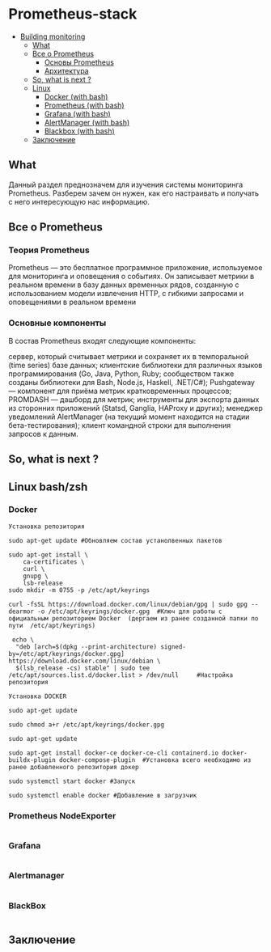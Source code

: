 # Prometheus-stack

 - [Building monitoring](#Сборка-приложения-в-DOCKER-с-помощью-Jenkins-pipline)
   - [What](#what)
   - [Все о Prometheus](#Все-о-Prometheus)
     - [Основы Prometheus](#Теория-Prometheus)
     - [Архитектура](#Основые-компоненты)
   - [So, what is next ?](#So-,-what-is-next-?)
   - [Linux](#linux-bashzsh)
     - [Docker (with bash)](#Docker)
     - [Prometheus (with bash)](#Prometheus-NodeExporter)
     - [Grafana (with bash)](#Grafana)
     - [AlertManager (with bash)](#Alertmanager)
     - [Blackbox (with bash)](#BlackBox)
   - [Заключение](#Заключение)

## What

Данный раздел преднозначем для изучения системы мониторинга Prometheus.
Разберем зачем он нужен, как его настраивать и получать с него интересующую нас информацию.

## Все о Prometheus


### Теория Prometheus

Prometheus — это бесплатное программное приложение, используемое для мониторинга и оповещения о событиях. Он записывает метрики в реальном времени в базу данных временных рядов, созданную с использованием модели извлечения HTTP, с гибкими запросами и оповещениями в реальном времени

### Основные компоненты
В состав Prometheus входят следующие компоненты:

сервер, который считывает метрики и сохраняет их в темпоральной (time series) базе данных;
клиентские библиотеки для различных языков программирования (Go, Java, Python, Ruby; сообществом также созданы библиотеки для Bash, Node.js, Haskell, .NET/C#);
Pushgateway — компонент для приёма метрик кратковременных процессов;
PROMDASH — дашборд для метрик;
инструменты для экспорта данных из сторонних приложений (Statsd, Ganglia, HAProxy и других);
менеджер уведомлений AlertManager (на текущий момент находится на стадии бета-тестирования);
клиент командной строки для выполнения запросов к данным.

## So, what is next ?

## Linux bash/zsh

### Docker

```
Установка репозитория

sudo apt-get update #Обновляем состав устанолвенных пакетов 

sudo apt-get install \
    ca-certificates \
    curl \
    gnupg \
    lsb-release
sudo mkdir -m 0755 -p /etc/apt/keyrings

curl -fsSL https://download.docker.com/linux/debian/gpg | sudo gpg --dearmor -o /etc/apt/keyrings/docker.gpg  #Ключ для работы с официальным репозиторием Docker  (дергаем из ранее созданной папки по пути  /etc/apt/keyrings)

 echo \
  "deb [arch=$(dpkg --print-architecture) signed-by=/etc/apt/keyrings/docker.gpg] https://download.docker.com/linux/debian \
  $(lsb_release -cs) stable" | sudo tee /etc/apt/sources.list.d/docker.list > /dev/null     #Настройка репозитория

Установка DOCKER

sudo apt-get update

sudo chmod a+r /etc/apt/keyrings/docker.gpg

sudo apt-get update

sudo apt-get install docker-ce docker-ce-cli containerd.io docker-buildx-plugin docker-compose-plugin  #Установка всего необходимо из ранее добавленного репозитория докер

sudo systemctl start docker #Запуск

sudo systemctl enable docker #Добавление в загрузчик 

```
### Prometheus NodeExporter

```

```

### Grafana

```

```
### Alertmanager

```

```
### BlackBox

```

```

## Заключение
